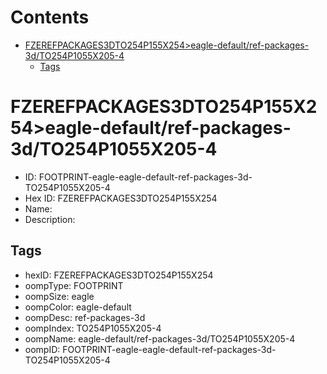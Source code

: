



Contents
========

* [FZEREFPACKAGES3DTO254P155X254>eagle-default/ref-packages-3d/TO254P1055X205-4](#fzerefpackages3dto254p155x254eagle-defaultref-packages-3dto254p1055x205-4)
	* [Tags](#tags)

# FZEREFPACKAGES3DTO254P155X254>eagle-default/ref-packages-3d/TO254P1055X205-4

- ID: FOOTPRINT-eagle-eagle-default-ref-packages-3d-TO254P1055X205-4
- Hex ID: FZEREFPACKAGES3DTO254P155X254
- Name: 
- Description: 

## Tags

- hexID: FZEREFPACKAGES3DTO254P155X254
- oompType: FOOTPRINT
- oompSize: eagle
- oompColor: eagle-default
- oompDesc: ref-packages-3d
- oompIndex: TO254P1055X205-4
- oompName: eagle-default/ref-packages-3d/TO254P1055X205-4
- oompID: FOOTPRINT-eagle-eagle-default-ref-packages-3d-TO254P1055X205-4
